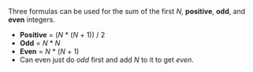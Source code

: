 Three formulas can be used for the sum of the first *N*, **positive**, **odd**, and **even** integers.
- **Positive** = (*N* \* (*N* + 1)) / 2
- **Odd** = *N* \* *N*
- **Even** = *N* \* (*N* + 1)
 - Can even just do *odd* first and add *N* to it to get *even*.
 